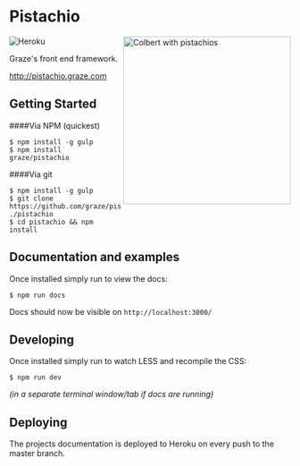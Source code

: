 # Pistachio

<img src="https://camo.githubusercontent.com/a5bca823dee3bb5aa7a9e6cc82abeaf1d78ccf2e/687474703a2f2f692e67697068792e636f6d2f5355625379413179644a74706d2e676966" align="right" alt="Colbert with pistachios" width="300" />

![Heroku](http://heroku-badge.herokuapp.com/?app=graze-pistachio&style=flat)

Graze's front end framework.

http://pistachio.graze.com

Getting Started
---

####Via NPM (quickest)
```
$ npm install -g gulp
$ npm install graze/pistachio
```

####Via git
```
$ npm install -g gulp
$ git clone https://github.com/graze/pistachio.git ./pistachio
$ cd pistachio && npm install
```

Documentation and examples
---

Once installed simply run to view the docs:

```
$ npm run docs
```

Docs should now be visible on ```http://localhost:3000/```

Developing
---

Once installed simply run to watch LESS and recompile the CSS:

```
$ npm run dev
```
*(in a separate terminal window/tab if docs are running)*

## Deploying

The projects documentation is deployed to Heroku on every push to the master branch.
